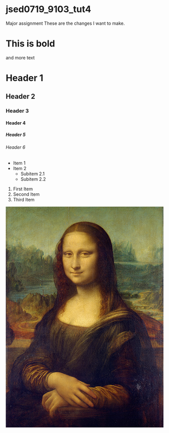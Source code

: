 # jsed0719_9103_tut4

Major assignment 
These are the changes I want to make.

# This is bold

and more text

# Header 1
## Header 2
### Header 3
#### Header 4
##### Header 5
###### Header 6

- Item 1
- Item 2
  - Subitem 2.1
  - Subitem 2.2

1. First Item
2. Second Item
3. Third Item

![The mona lisa](assets/Mona_Lisa_by_Leonardo_da_Vinci_500_x_700.jpg)
